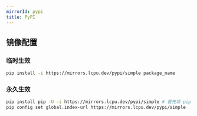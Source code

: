 ```yaml
---
mirrorId: pypi
title: PyPI
---
```


## 镜像配置

### 临时生效

```bash
pip install -i https://mirrors.lcpu.dev/pypi/simple package_name
```

### 永久生效

```bash
pip install pip -U -i https://mirrors.lcpu.dev/pypi/simple # 首先将 pip 版本升级至 10.0.0+
pip config set global.index-url https://mirrors.lcpu.dev/pypi/simple
```
